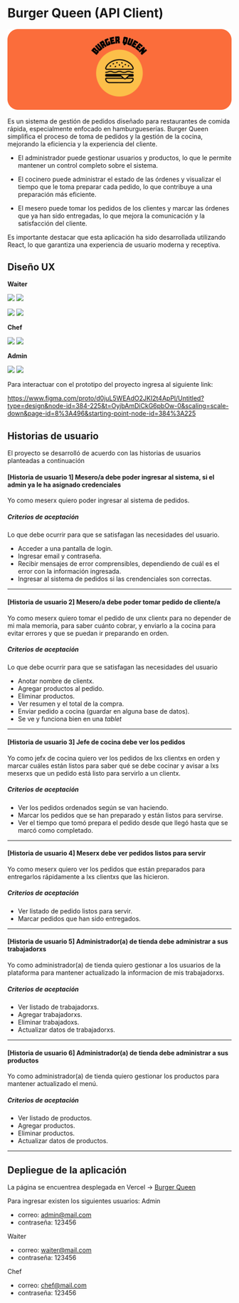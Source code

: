 
# Burger Queen (API Client)

<p  align="center">
  <img src="./src/assets/fondo-readme.png"  />
</p>



Es un sistema de gestión de pedidos diseñado para restaurantes de comida rápida, especialmente enfocado en hamburgueserías. Burger Queen simplifica el proceso de toma de pedidos y la gestión de la cocina, mejorando la eficiencia y la experiencia del cliente.

- El administrador puede gestionar usuarios y productos, lo que le permite mantener un control completo sobre el sistema.

- El cocinero puede administrar el estado de las órdenes y visualizar el tiempo que le toma preparar cada pedido, lo que contribuye a una preparación más eficiente.

- El mesero puede tomar los pedidos de los clientes y marcar las órdenes que ya han sido entregadas, lo que mejora la comunicación y la satisfacción del cliente.

Es importante destacar que esta aplicación ha sido desarrollada utilizando React, lo que garantiza una experiencia de usuario moderna y receptiva.



## Diseño UX


**Waiter**

<p float="left">
  <img src="https://blogger.googleusercontent.com/img/b/R29vZ2xl/AVvXsEhWL0jrrpr00XVv9W5HNKJvZtnvm7iVKGWXIIqEj0MGXsaNQ_rPFyZc8MJsu55G30GfOGfX5YdVkmlWrcQQAORUvUiLpzag0ETkrZ6ydfdW9qLkBDvi6cddHWfkYGIQ0JSljkb0tufU8agS_1BGsw8k6tCkztNJbxZtSwfo5l2k5rTRKXbitN3tpdeYyB8/s320/waiter.png)"  />
  <img src="https://blogger.googleusercontent.com/img/b/R29vZ2xl/AVvXsEiekCMnF_bD9FT00kmw0EuZo_mgQhUrkcjYdnN-R9LYEXcJ5iWLyfhYSJWv8dCaAMe0yu0bjr3DyBzWB3YYqSH9pnnyS57GiBA07BKygZTHmsBMyZ-QIbzKkqIumWs-4LO6kcIM6v_m5av-fzhq9ZfnwvCLbnv6Jh5MfLvpGKMVJM0-0-vynHzzTfRKuY4/s320/waiter-a.png" /> 
</p>

<p float="left">
  <img src="https://blogger.googleusercontent.com/img/b/R29vZ2xl/AVvXsEiv07W54vQZ2w7pOI70Yfn_zfGFli-oah5pMqPCeBBEAGExv7v_fIY96hJ84A2UBK1YfKvAE-QRGj6PnyDPRHGYwxeZb266w7udXH_4_xD8Hgubo-vp0SF3EnYCgRsdhz7mwflbNmDlxCaw_DbTzETUBEdyMQcwKthxeErVD5befNwPOOUdMCXhepBxTyg/s320/waiter-1.png"  />
  <img src="https://blogger.googleusercontent.com/img/b/R29vZ2xl/AVvXsEhA7q4GsWoPl-z_DSaXpNWrV8SaGuYHFe8t5zGYEcAG6JCtxd2uTJ6ETt8fTHVtZ1C7rxoUWfPJgghuAnpypTOAHZAsUn2EIjvUog1ptciGv8cqHT4kBCecZ0s--nWKz7Nu9uEUiOsI39LkKrxMP8Vw7UlEuaGiFnQZ0ymLP8J4gnOysTrdc5HHsypOB98/s320/waiter-2.png" /> 
</p>

**Chef**

<p float="left">
  <img src="https://blogger.googleusercontent.com/img/b/R29vZ2xl/AVvXsEjUGBAZLDrJpOTYv_f2FP30kKJ3caDw3RcwQ35eMh1gUix7fgMmsx1V3jGEu7WVimDt2czqJMUbPgFd6czaNB1DRl3-P8WD_rL3zjNHJsnvGCivN8p-zJl0NE34bNZ7JKiW-Wp5riickd1TieD_YAGQ659OrkqVTnZtxEerqxunhmKsqS6fumaXlUQppl0/s320/chef1.png"  />
  <img src="https://blogger.googleusercontent.com/img/b/R29vZ2xl/AVvXsEh8jR8VGxw2nMgza7wpVgVl6DCc8MYXN80uY5t9Ct4-LgjM8EIpFP8fLJOoji2afzb5apNMOwtrCvCH_yelQk-RY7aeugyuIpZzMNWeSUXSxK-frk3QPqnwXP4kcXLN-RsHLJOeYUs3eEn4pj4sJpB-R5CYnx5z8n7bPhchvHAO9PtVWsOiqSF-tjiKfZ4/s320/chef2.png" /> 
</p>

**Admin**

<p float="left">
  <img src="https://blogger.googleusercontent.com/img/b/R29vZ2xl/AVvXsEg44654s4RK0ylaIvE1qC4zI2T135opB18toQrSiCH1ijCl2witc1f_q5SJOwS8eMSg_YqHiHZ-Lr_q8Vg9cPz4E9pT0AIRcbSAEblRc0bLkeWsAzpG9G8h9-YiDYrVO2H0c_U6JtEysh-O0IKh-rzoD-cSgmyZOrstoikcLlzuLqdJCpfrAhW08k0V4tQ/s320/admin1.png"  />
  <img src="https://blogger.googleusercontent.com/img/b/R29vZ2xl/AVvXsEis4Rl9AMem5m8yUJpo8kZ5riUvAp7-bWtgk20j1f6-bw8WKUBEZaLeyuFdFsWPahOLh_mU8zba-3c3d-LJqn_tdDqZAX5Q_P1NyeNEmjEST-tKMhFe5UFECnHM5oxx9kO-0KkH5KwgGz5zj9vZIJWax3TQ0MDohv8w4YAc20psYesAD7ZfNz4JwZpGMHY/s320/admin2.png" /> 
</p>


Para interactuar con el prototipo del proyecto ingresa al siguiente link:

https://www.figma.com/proto/d0juL5WEAdO2JKI2t4ApPl/Untitled?type=design&node-id=384-225&t=OyjbAmDiCkG6pbOw-0&scaling=scale-down&page-id=8%3A496&starting-point-node-id=384%3A225

## Historias de usuario


El proyecto se desarrolló de acuerdo con las historias de usuarios planteadas a continuación 


#### [Historia de usuario 1] Mesero/a debe poder ingresar al sistema, si el admin ya le ha asignado credenciales

Yo como meserx quiero poder ingresar al sistema de pedidos.

##### Criterios de aceptación

Lo que debe ocurrir para que se satisfagan las necesidades del usuario.

* Acceder a una pantalla de login.
* Ingresar email y contraseña.
* Recibir mensajes de error comprensibles, dependiendo de cuál es el error
  con la información ingresada.
* Ingresar al sistema de pedidos si las crendenciales son correctas.

***

#### [Historia de usuario 2] Mesero/a debe poder tomar pedido de cliente/a

Yo como meserx quiero tomar el pedido de unx clientx para no depender de mi mala
memoria, para saber cuánto cobrar, y enviarlo a la cocina para evitar errores y
que se puedan ir preparando en orden.

##### Criterios de aceptación

Lo que debe ocurrir para que se satisfagan las necesidades del usuario

* Anotar nombre de clientx.
* Agregar productos al pedido.
* Eliminar productos.
* Ver resumen y el total de la compra.
* Enviar pedido a cocina (guardar en alguna base de datos).
* Se ve y funciona bien en una _tablet_

***


#### [Historia de usuario 3] Jefe de cocina debe ver los pedidos

Yo como jefx de cocina quiero ver los pedidos de lxs clientxs en orden y
marcar cuáles están listos para saber qué se debe cocinar y avisar a lxs meserxs
que un pedido está listo para servirlo a un clientx.

##### Criterios de aceptación

* Ver los pedidos ordenados según se van haciendo.
* Marcar los pedidos que se han preparado y están listos para servirse.
* Ver el tiempo que tomó prepara el pedido desde que llegó hasta que se
  marcó como completado.

***

#### [Historia de usuario 4] Meserx debe ver pedidos listos para servir

Yo como meserx quiero ver los pedidos que están preparados para entregarlos
rápidamente a lxs clientxs que las hicieron.

##### Criterios de aceptación

* Ver listado de pedido listos para servir.
* Marcar pedidos que han sido entregados.

***

#### [Historia de usuario 5] Administrador(a) de tienda debe administrar a sus trabajadorxs

Yo como administrador(a) de tienda quiero gestionar a los usuarios de
la plataforma para mantener actualizado la informacion de mis trabajadorxs.

##### Criterios de aceptación

* Ver listado de trabajadorxs.
* Agregar trabajadorxs.
* Eliminar trabajadoxs.
* Actualizar datos de trabajadorxs.

***

#### [Historia de usuario 6] Administrador(a) de tienda debe administrar a sus productos

Yo como administrador(a) de tienda quiero gestionar los productos
para mantener actualizado el menú.

##### Criterios de aceptación

* Ver listado de productos.
* Agregar productos.
* Eliminar productos.
* Actualizar datos de productos.

***

## Depliegue de la aplicación

La página se encuentrea desplegada en Vercel  →
[Burger Queen](https://burger-queen-api-client-phi.vercel.app/)

Para ingresar existen los siguientes usuarios: 
Admin 
- correo: admin@mail.com
- contraseña: 123456

Waiter
- correo: waiter@mail.com 
- contraseña: 123456

Chef 
- correo: chef@mail.com 
- contraseña: 123456


